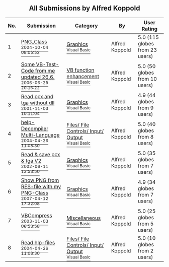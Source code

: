 ﻿<div align="center">

## All Submissions by Alfred Koppold

</div>

No.  | Submission | Category | By   | User Rating
---- | ---------- | -------- | ---- | -----------
1 | [PNG\_Class<br /><sup>2004-10-04 08:05:52</sup>](https://github.com/Planet-Source-Code/alfred-koppold-png-class__1-56537) | [Graphics<br /><sup>Visual Basic</sup>](../ByCategory/graphics__1-46.md) | Alfred Koppold | 5.0 (115 globes from 23 users)
2 | [Some VB\-Test\-Code from me updated 26\.6\.<br /><sup>2006-06-25 20:16:22</sup>](https://github.com/Planet-Source-Code/alfred-koppold-some-vb-test-code-from-me-updated-26-6__1-65602) | [VB function enhancement<br /><sup>Visual Basic</sup>](../ByCategory/vb-function-enhancement__1-25.md) | Alfred Koppold | 5.0 (50 globes from 10 users)
3 | [Read pcx and tga without dll<br /><sup>2001-11-03 10:11:04</sup>](https://github.com/Planet-Source-Code/alfred-koppold-read-pcx-and-tga-without-dll__1-28587) | [Graphics<br /><sup>Visual Basic</sup>](../ByCategory/graphics__1-46.md) | Alfred Koppold | 4.9 (44 globes from 9 users)
4 | [help\-Decompiler Multi\-Language<br /><sup>2004-04-26 11:08:30</sup>](https://github.com/Planet-Source-Code/alfred-koppold-help-decompiler-multi-language__1-56701) | [Files/ File Controls/ Input/ Output<br /><sup>Visual Basic</sup>](../ByCategory/files-file-controls-input-output__1-3.md) | Alfred Koppold | 5.0 (40 globes from 8 users)
5 | [Read & save pcx & tga V2<br /><sup>2002-06-11 13:53:50</sup>](https://github.com/Planet-Source-Code/alfred-koppold-read-save-pcx-tga-v2__1-35713) | [Graphics<br /><sup>Visual Basic</sup>](../ByCategory/graphics__1-46.md) | Alfred Koppold | 5.0 (35 globes from 7 users)
6 | [Show PNG from RES\-file with my PNG\-Class<br /><sup>2007-04-12 17:32:08</sup>](https://github.com/Planet-Source-Code/alfred-koppold-show-png-from-res-file-with-my-png-class__1-68355) | [Graphics<br /><sup>Visual Basic</sup>](../ByCategory/graphics__1-46.md) | Alfred Koppold | 4.9 (34 globes from 7 users)
7 | [VBCompress<br /><sup>2003-11-03 06:53:58</sup>](https://github.com/Planet-Source-Code/alfred-koppold-vbcompress__1-49680) | [Miscellaneous<br /><sup>Visual Basic</sup>](../ByCategory/miscellaneous__1-1.md) | Alfred Koppold | 5.0 (25 globes from 5 users)
8 | [Read hlp\-files<br /><sup>2004-04-26 11:08:30</sup>](https://github.com/Planet-Source-Code/alfred-koppold-read-hlp-files__1-56535) | [Files/ File Controls/ Input/ Output<br /><sup>Visual Basic</sup>](../ByCategory/files-file-controls-input-output__1-3.md) | Alfred Koppold | 5.0 (10 globes from 2 users)
